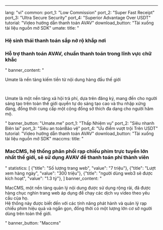 ---
lang: "vi"
common:
  port_1: "<span class='text-cred'>Low </span><span class='text-white'>Commission</span>"
  port_2: "<span class='text-cred'>Super Fast </span><span class='text-white'>Receipt</span>"
  port_3: "<span class='text-cred'>Ultra Secure </span><span class='text-white'>Security</span>"
  port_4: "<span class='text-cred'>Superior Advantage </span><span class='text-white'>Over USDT</span>"
  tutorial: "Video hướng dẫn thanh toán AVAV"
  download_button: "Tải xuống tài liệu nguồn mở SDK"
umate:
  title: "<h3 class='text-cred text-center'>Hệ sinh thái thanh toán sắp nở rộ khắp nơi</h3>
  <h3 class='text-white text-center'>Hỗ trợ thanh toán AVAV, chuẩn thanh toán trong lĩnh vực chữ khắc</h3>"
  banner_content: "<p class='text-white'>Umate là nền tảng kiếm tiền từ nội dung hàng đầu thế giới</p><br/>
  <p class='text-text text-[14px] max-w-[674px]'>Umate là một nền tảng xã hội trả phí, dựa trên đăng ký, mang đến cho người sáng tạo trên toàn thế giới quyền tự do sáng tạo cao và thu nhập xứng đáng, đồng thời cung cấp một cộng đồng sở thích đa dạng cho người hâm mộ.</p>"
  banner_button: "Umate.me"
  port_1: "<span class='text-cred'>Thấp </span><span class='text-white'>Nhiệm vụ</span>"
  port_2: "<span class='text-cred'>Siêu nhanh </span><span class='text-white'>Biên lai</span>"
  port_3: "<span class='text-cred'>Siêu an toàn</span><span class='text-white'>Bảo vệ</span>"
  port_4: "<span class='text-cred'>Ưu điểm vượt trội </span><span class='text-white'>Trên USDT</span>"
  tutorial: "Video hướng dẫn thanh toán AVAV"
  download_button: "Tải xuống tài liệu nguồn mở SDK"
maccms:
  title: "<h3 class='text-cred text-center'>MacCMS, hệ thống phân phối rạp chiếu phim trực tuyến lớn nhất thế giới, sẽ sử dụng AVAV để thanh toán phí thành viên</h3>"
  statistics: [
    {"title": "Số lượng trang web", "value": "7 triệu"},
    {"title": "Lượt xem hàng ngày", "value": "300 triệu"},
    {"title": "người dùng web3 sẽ được kích hoạt", "value": "1.3 tỷ"},
  ]
  banner_content: "<p class='text-text text-[14px] leading-tight'>MacCMS, một nền tảng quản lý nội dung được sử dụng rộng rãi, đã được hàng chục nghìn trang web áp dụng để chạy các dịch vụ video theo yêu cầu của họ.<br/>Hệ thống này được biết đến với các tính năng phát hành và quản lý rạp chiếu phim hiệu quả và ngắn gọn, đồng thời có một lượng lớn cơ sở người dùng trên toàn thế giới.</p>"
  banner_button: "Maccms"